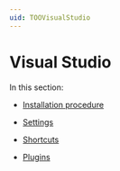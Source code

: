 ```yaml
---
uid: TOOVisualStudio
---
```


# Visual Studio

In this section:

- [Installation procedure](xref:Installation_procedure)

- [Settings](xref:VisualStudioSettings)

- [Shortcuts](xref:Shortcuts)

- [Plugins](xref:Plugins)
